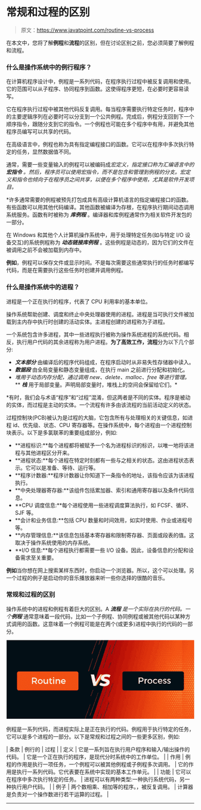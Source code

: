 # 常规和过程的区别

> 原文：<https://www.javatpoint.com/routine-vs-process>

在本文中，您将了解**例程**和**流程**的区别，但在讨论区别之前，您必须简要了解例程和流程。

### 什么是操作系统中的例行程序？

在计算机程序设计中，例程是一系列代码，在程序执行过程中被反复调用和使用。它的范围可以从子程序、协同程序到函数。这使得程序更短，在必要时更容易读写。

它在程序执行过程中被其他代码反复调用。每当程序需要执行特定任务时，程序中的主要逻辑序列在必要时可以分支到一个公共例程。完成后，例程分支回到下一个顺序指令，跟随分支到它的指令。一个例程也可能在多个程序中有用，并避免其他程序员编写可以共享的代码。

在高级语言中，例程也称为具有指定编程接口的函数。它可以在程序中多次执行特定的任务，显然数据值不同。

通常，需要一些变量输入的例程可以被编码成*宏定义，指定接口称为汇编语言中的 ***宏指令*** 。然后，程序员可以使用宏指令，而不是包含和管理到例程的分支。宏定义和指令也倾向于在程序员之间共享，以便在多个程序中使用，尤其是软件开发项目。*

 *许多通常需要的例程被预先打包成具有高级计算机语言的指定编程接口的函数。有些函数可以用其他代码编译。其他函数被编译为存根，在程序执行期间动态调用系统服务。函数有时被称为 ***库例程*** 。编译器和库例程通常作为相关软件开发包的一部分。

在 Windows 和其他个人计算机操作系统中，用于处理特定任务(如与特定 I/O 设备交互)的系统例程称为 ***动态链接库例程*** 。这些例程是动态的，因为它们的文件在被调用之前不会被加载到内存中。

**例如**，例程可以保存文件或显示时间。不是每次需要这些通常执行的任务时都编写代码，而是在需要执行这些任务时创建并调用例程。

### 什么是操作系统中的进程？

进程是一个正在执行的程序，代表了 CPU 利用率的基本单位。

操作系统帮助创建、调度和终止中央处理器使用的进程。进程是当可执行文件被加载到主内存中执行时创建的活动实体。主进程创建的进程称为子进程。

一个系统包含许多进程，其中一些进程执行被称为操作系统进程的系统代码。相反，执行用户代码的其余进程称为用户进程。**为了高效工作，流程**分为以下几个部分:

*   ***文本部分*** 由编译后的程序代码组成，在程序启动时从非易失性存储器中读入。
*   ***数据段*** 由全局变量和静态变量组成，在执行 main 之前进行分配和初始化。
*   *堆用于动态内存分配，通过调用 new、delete、malloc、free 等进行管理。*
**   ***栈*** 用于局部变量。声明局部变量时，堆栈上的空间会保留给它们。*

 *有时，我们会与术语“程序”和“过程”混淆，但这两者是不同的实体。程序是被动的实体，而过程是主动的实体。一个流程有许多由该流程的当前活动定义的状态。

过程控制块(PCB)被认为是过程的大脑，它包含所有与处理相关的关键信息，如进程 id、优先级、状态、CPU 寄存器等。在操作系统中，每个进程由一个进程控制块表示。以下是多氯联苯的重要组成部分，例如:

*   **进程标识:**每个进程都将被赋予一个名为进程标识的标识，以唯一地将该进程与其他进程区分开来。
*   **进程状态:**每个进程在特定时刻都有一些与之相关的状态。这由进程状态表示。它可以是准备、等待、运行等。
*   **程序计数器:**程序计数器让你知道下一条指令的地址，该指令应该为该进程执行。
*   **中央处理器寄存器:**该组件包括累加器、索引和通用寄存器以及条件代码信息。
*   **CPU 调度信息:**每个进程使用一些进程调度算法执行，如 FCSF、循环、SJF 等。
*   **会计和业务信息:**包括 CPU 数量和时间效用，如实时使用、作业或进程号等。
*   **内存管理信息:**该信息包括基本寄存器和限制寄存器、页面或段表的值。这取决于操作系统使用的内存系统。
*   **I/O 信息:**每个进程执行都需要一些 I/O 设备。因此，设备信息的分配和设备需求至关重要。

**例如**当你想在网上搜索某样东西时，你启动一个浏览器。所以，这个可以处理。另一个过程的例子是启动你的音乐播放器来听一些你选择的很酷的音乐。

### 常规和过程的区别

操作系统中的进程和例程有着巨大的区别。A ***流程*** *是一个实际在执行的代码。一个**例程*** 通常意味着一段代码，比如一个子例程、协同例程或被其他代码以某种方式调用的函数。这意味着一个例程可能是在两个(或更多)进程中执行的代码的一部分。

![Routine vs Process](img/554941fa913b649116d0b7315f4b2255.png)

例程是一系列代码，而进程实际上是正在执行的代码。例程用于执行特定的任务，它可以是多个进程的一部分。以下是常规和过程之间的一些更多区别，例如:

| 条款 | 例行的 | 过程 |
| 定义 | 它是一系列旨在执行用户程序和输入/输出操作的代码。 | 它是一个正在执行的程序，是现代分时系统中的工作单位。 |
| 作用 | 例程的作用是执行一项任务，一个例程可以被其他例程或子例程多次调用。 | 它的作用是执行一系列代码。它代表要在系统中实现的基本工作单元。 |
| 功能 | 它可以在程序中多次执行特定的任务。 | 进程可以有两种类型:一种执行系统代码，另一种执行用户代码。 |
| 例子 | 两个数相乘、相加等的程序。，被反复调用。 | 计算器是负责对一个操作数进行若干运算的过程。 |

* * ***